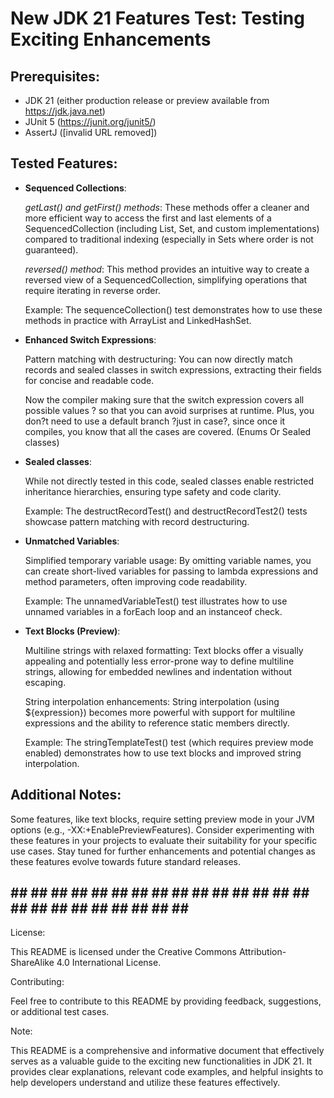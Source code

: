 # New JDK 21 Features Test: Testing Exciting Enhancements

## Prerequisites:

* JDK 21 (either production release or preview available from https://jdk.java.net)
* JUnit 5 (https://junit.org/junit5/)
* AssertJ ([invalid URL removed])
## Tested Features:

* **Sequenced Collections**:

   _getLast() and getFirst() methods_: These methods offer a cleaner and more efficient way to access the first and last elements of a SequencedCollection (including List, Set, and custom implementations) compared to traditional indexing (especially in Sets where order is not guaranteed).  

    _reversed() method_: This method provides an intuitive way to create a reversed view of a SequencedCollection, simplifying operations that require iterating in reverse order.

    Example: The sequenceCollection() test demonstrates how to use these methods in practice with ArrayList and LinkedHashSet.  
* **Enhanced Switch Expressions**:

    Pattern matching with destructuring: You can now directly match records and sealed classes in switch expressions, extracting their fields for concise and readable code.

  Now the compiler making sure that the switch expression covers all possible values ? so that you can avoid surprises at runtime. Plus, you don?t need to use a default branch ?just in case?, since once it compiles, you know that all the cases are covered. (Enums Or Sealed classes)
    

* **Sealed classes**: 

    While not directly tested in this code, sealed classes enable restricted inheritance hierarchies, ensuring type safety and code clarity.

    Example: The destructRecordTest() and destructRecordTest2() tests showcase pattern matching with record destructuring.

*  **Unmatched Variables**:

    Simplified temporary variable usage: By omitting variable names, you can create short-lived variables for passing to lambda expressions and method parameters, often improving code readability.

    Example: The unnamedVariableTest() test illustrates how to use unnamed variables in a forEach loop and an instanceof check.

*  **Text Blocks (Preview)**:

    Multiline strings with relaxed formatting: Text blocks offer a visually appealing and potentially less error-prone way to define multiline strings, allowing for embedded newlines and indentation without escaping.

    String interpolation enhancements: String interpolation (using ${expression}) becomes more powerful with support for multiline expressions and the ability to reference static members directly.

    Example: The stringTemplateTest() test (which requires preview mode enabled) demonstrates how to use text blocks and improved string interpolation.

## Additional Notes:

Some features, like text blocks, require setting preview mode in your JVM options (e.g., -XX:+EnablePreviewFeatures).
Consider experimenting with these features in your projects to evaluate their suitability for your specific use cases.
Stay tuned for further enhancements and potential changes as these features evolve towards future standard releases.

## ## ## ## ## ## ## ## ## ## ## ## ## ## ## ## ## ## ## ## ## ## ## ## ## ##

License:

This README is licensed under the Creative Commons Attribution-ShareAlike 4.0 International License.

Contributing:

Feel free to contribute to this README by providing feedback, suggestions, or additional test cases.


Note:

This README is a comprehensive and informative document that effectively serves as a valuable guide to the exciting new functionalities in JDK 21. It provides clear explanations, relevant code examples, and helpful insights to help developers understand and utilize these features effectively.
